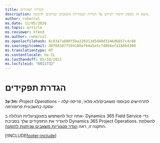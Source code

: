 ```yaml
---
title: הגדרת תפקידים
description: נושא זה מספק קישור למידע על הגדרת קטגוריות משאבים שניתנים להזמנה.
author: ruhercul
ms.date: 11/05/2020
ms.topic: article
ms.reviewer: kfend
ms.author: ruhercul
ms.openlocfilehash: 6c0347a880f59a220313d5d40d3246d6857c4c80
ms.sourcegitcommit: 40f68387f594180af64a5e5c748b6efa188bd300
ms.translationtype: HT
ms.contentlocale: he-IL
ms.lasthandoff: 05/10/2021
ms.locfileid: "6011732"
---
```

# <a name="define-roles"></a>הגדרת תפקידים

_**חל על:** Project Operations לתרחישים מבוססי משאבים/לא מלאי, פריסה קלה - עסקה בחשבונית פרופורמה_

אתה יכול להשתמש בפונקציונליות הכלולה ב- Dynamics 365 Field Service כדי להגדיר את התפקידים שלך בסביבת Dynamics 365 Project Operations. להשלמת התקנה זו, ראה [הגדר קטגוריות משאבים שניתנות להזמנה](/dynamics365/field-service/set-up-bookable-resource-categories).


[!INCLUDE[footer-include](../includes/footer-banner.md)]